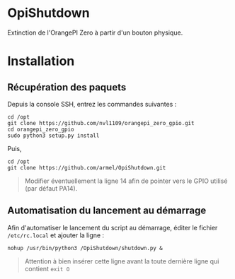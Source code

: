 # OpiShutdown
Extinction de l'OrangePI Zero à partir d'un bouton physique.

# Installation

## Récupération des paquets

Depuis la console SSH, entrez les commandes suivantes :

```
cd /opt
git clone https://github.com/nvl1109/orangepi_zero_gpio.git
cd orangepi_zero_gpio
sudo python3 setup.py install
```

Puis,

```
cd /opt
git clone https://github.com/armel/OpiShutdown.git
```

> Modifier éventuellement la ligne 14 afin de pointer vers le GPIO utilisé (par défaut PA14).


## Automatisation du lancement au démarrage

Afin d'automatiser le lancement du script au démarrage, éditer le fichier `/etc/rc.local` et ajouter la ligne :

`nohup /usr/bin/python3 /OpiShutdown/shutdown.py &`

> Attention à bien insérer cette ligne avant la toute dernière ligne qui contient `exit O`



